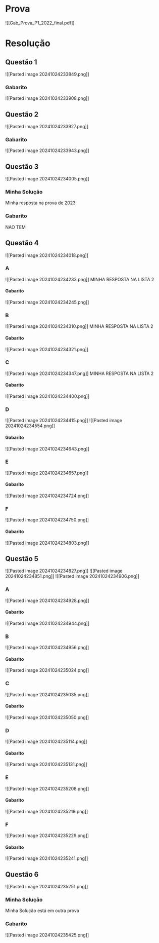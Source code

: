 
# Prova
![[Gab_Prova_P1_2022_final.pdf]]
# Resolução


## Questão 1
![[Pasted image 20241024233849.png]]

### Gabarito
![[Pasted image 20241024233908.png]]
## Questão 2
![[Pasted image 20241024233927.png]]
### Gabarito
![[Pasted image 20241024233943.png]]

## Questão 3
![[Pasted image 20241024234005.png]]

### Minha Solução

Minha resposta na prova de 2023
### Gabarito
NAO TEM
## Questão 4
![[Pasted image 20241024234018.png]]
### A
![[Pasted image 20241024234233.png]]
MINHA RESPOSTA NA LISTA 2
#### Gabarito
![[Pasted image 20241024234245.png]]
### B
![[Pasted image 20241024234310.png]]
MINHA RESPOSTA NA LISTA 2
#### Gabarito
![[Pasted image 20241024234321.png]]

### C
![[Pasted image 20241024234347.png]]
MINHA RESPOSTA NA LISTA 2
#### Gabarito
![[Pasted image 20241024234400.png]]
### D
![[Pasted image 20241024234415.png]]
![[Pasted image 20241024234554.png]]

#### Gabarito
![[Pasted image 20241024234643.png]]

### E
![[Pasted image 20241024234657.png]]
#### Gabarito
![[Pasted image 20241024234724.png]]

### F
![[Pasted image 20241024234750.png]]
#### Gabarito
![[Pasted image 20241024234803.png]]
## Questão 5
![[Pasted image 20241024234827.png]]
![[Pasted image 20241024234851.png]]
![[Pasted image 20241024234906.png]]
### A
![[Pasted image 20241024234928.png]]

#### Gabarito
![[Pasted image 20241024234944.png]]
### B
![[Pasted image 20241024234956.png]]
#### Gabarito
![[Pasted image 20241024235024.png]]
### C
![[Pasted image 20241024235035.png]]
#### Gabarito
![[Pasted image 20241024235050.png]]

### D
![[Pasted image 20241024235114.png]]
#### Gabarito
![[Pasted image 20241024235131.png]]
### E
![[Pasted image 20241024235208.png]]
#### Gabarito
![[Pasted image 20241024235219.png]]
### F
![[Pasted image 20241024235229.png]]
#### Gabarito
![[Pasted image 20241024235241.png]]

## Questão 6
![[Pasted image 20241024235251.png]]

### Minha Solução
Minha Solução está em outra prova
### Gabarito
![[Pasted image 20241024235425.png]]